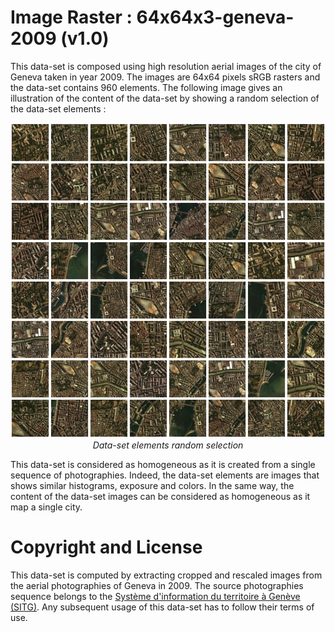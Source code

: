 # Image Raster : 64x64x3-geneva-2009 (v1.0)

This data-set is composed using high resolution aerial images of the city of Geneva taken in year 2009. The images are 64x64 pixels sRGB rasters and the data-set contains 960 elements. The following image gives an illustration of the content of the data-set by showing a random selection of the data-set elements :

<p align="center">
    <img src="https://github.com/nils-hamel/turing-project/blob/master/doc/dataset/64x64x3-geneva-2009.jpg?raw=true" width="512">
    <br />
    <i>Data-set elements random selection</i>
</p>

This data-set is considered as homogeneous as it is created from a single sequence of photographies. Indeed, the data-set elements are images that shows similar histograms, exposure and colors. In the same way, the content of the data-set images can be considered as homogeneous as it map a single city.

# Copyright and License

This data-set is computed by extracting cropped and rescaled images from the aerial photographies of Geneva in 2009. The source photographies sequence belongs to the [Système d'information du territoire à Genève (SITG)](http://ge.ch/sitg). Any subsequent usage of this data-set has to follow their terms of use.
